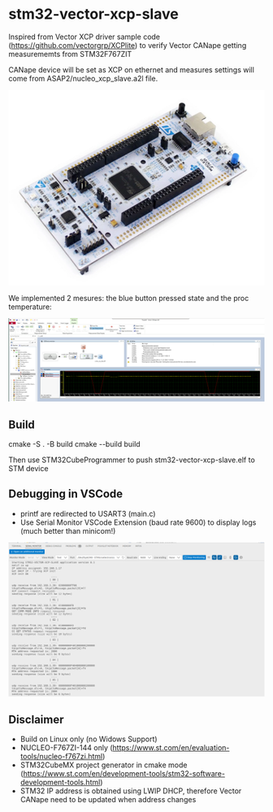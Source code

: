 # stm32-vector-xcp-slave

Inspired from Vector XCP driver sample code (https://github.com/vectorgrp/XCPlite) to verify Vector CANape getting measurememts from STM32F767ZIT

CANape device will be set as XCP on ethernet and measures settings will come from ASAP2/nucleo_xcp_slave.a2l file.



![NUCLEO-F767ZI-144](images/NUCLEO-F767ZI-144.png)

We implemented 2 mesures: the blue button pressed state and the proc temperature:

![CANape](/images/CANape.png)



## Build

cmake -S . -B build
cmake --build build

Then use STM32CubeProgrammer to push stm32-vector-xcp-slave.elf to STM device 

## Debugging in VSCode
- printf are redirected to USART3 (main.c)
- Use Serial Monitor VSCode Extension (baud rate 9600) to display logs (much better than minicom!)

![Serial Monitor](images/SerialMonitor.png)


## Disclaimer
- Build on Linux only (no Widows Support)
- NUCLEO-F767ZI-144 only (https://www.st.com/en/evaluation-tools/nucleo-f767zi.html)
- STM32CubeMX project generator in cmake mode (https://www.st.com/en/development-tools/stm32-software-development-tools.html)
- STM32 IP address is obtained using LWIP DHCP, therefore Vector CANape need to be updated when address changes

